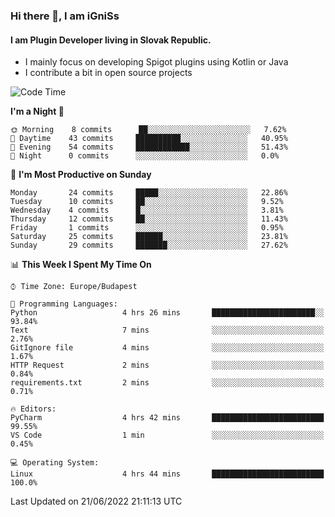 ### Hi there 👋, I am iGniSs

#### I am Plugin Developer living in Slovak Republic.
- I mainly focus on developing Spigot plugins using Kotlin or Java
- I contribute a bit in open source projects

<!--START_SECTION:waka-->
![Code Time](http://img.shields.io/badge/Code%20Time-788%20hrs%2022%20mins-blue)

**I'm a Night 🦉** 

```text
🌞 Morning    8 commits      ██░░░░░░░░░░░░░░░░░░░░░░░   7.62% 
🌆 Daytime    43 commits     ██████████░░░░░░░░░░░░░░░   40.95% 
🌃 Evening    54 commits     ████████████░░░░░░░░░░░░░   51.43% 
🌙 Night      0 commits      ░░░░░░░░░░░░░░░░░░░░░░░░░   0.0%

```
📅 **I'm Most Productive on Sunday** 

```text
Monday       24 commits     █████░░░░░░░░░░░░░░░░░░░░   22.86% 
Tuesday      10 commits     ██░░░░░░░░░░░░░░░░░░░░░░░   9.52% 
Wednesday    4 commits      █░░░░░░░░░░░░░░░░░░░░░░░░   3.81% 
Thursday     12 commits     ██░░░░░░░░░░░░░░░░░░░░░░░   11.43% 
Friday       1 commits      ░░░░░░░░░░░░░░░░░░░░░░░░░   0.95% 
Saturday     25 commits     ██████░░░░░░░░░░░░░░░░░░░   23.81% 
Sunday       29 commits     ███████░░░░░░░░░░░░░░░░░░   27.62%

```


📊 **This Week I Spent My Time On** 

```text
⌚︎ Time Zone: Europe/Budapest

💬 Programming Languages: 
Python                   4 hrs 26 mins       ███████████████████████░░   93.84% 
Text                     7 mins              ░░░░░░░░░░░░░░░░░░░░░░░░░   2.76% 
GitIgnore file           4 mins              ░░░░░░░░░░░░░░░░░░░░░░░░░   1.67% 
HTTP Request             2 mins              ░░░░░░░░░░░░░░░░░░░░░░░░░   0.84% 
requirements.txt         2 mins              ░░░░░░░░░░░░░░░░░░░░░░░░░   0.71%

🔥 Editors: 
PyCharm                  4 hrs 42 mins       █████████████████████████   99.55% 
VS Code                  1 min               ░░░░░░░░░░░░░░░░░░░░░░░░░   0.45%

💻 Operating System: 
Linux                    4 hrs 44 mins       █████████████████████████   100.0%

```


 Last Updated on 21/06/2022 21:11:13 UTC
<!--END_SECTION:waka-->